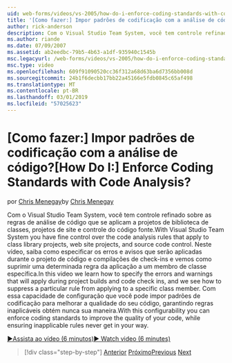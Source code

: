```yaml
---
uid: web-forms/videos/vs-2005/how-do-i-enforce-coding-standards-with-code-analysis
title: '[Como fazer:] Impor padrões de codificação com a análise de código? | Microsoft Docs'
author: rick-anderson
description: Com o Visual Studio Team System, você tem controle refinado sobre as regras de análise de código que se aplicam a projetos de biblioteca de classes, projetos de site e co de código fonte...
ms.author: riande
ms.date: 07/09/2007
ms.assetid: ab2eedbc-79b5-4b63-a1df-935940c1545b
msc.legacyurl: /web-forms/videos/vs-2005/how-do-i-enforce-coding-standards-with-code-analysis
msc.type: video
ms.openlocfilehash: 609f91090520cc36f312a68d63ba6d7356bb008d
ms.sourcegitcommit: 24b1f6decbb17bb22a45166e5fdb0845c65af498
ms.translationtype: MT
ms.contentlocale: pt-BR
ms.lasthandoff: 03/01/2019
ms.locfileid: "57025623"
---
```

<a name="how-do-i-enforce-coding-standards-with-code-analysis"></a><span data-ttu-id="b7e3b-104">[Como fazer:] Impor padrões de codificação com a análise de código?</span><span class="sxs-lookup"><span data-stu-id="b7e3b-104">[How Do I:] Enforce Coding Standards with Code Analysis?</span></span>
====================
<span data-ttu-id="b7e3b-105">por [Chris Menegay](https://twitter.com/CMenegay)</span><span class="sxs-lookup"><span data-stu-id="b7e3b-105">by [Chris Menegay](https://twitter.com/CMenegay)</span></span>

<span data-ttu-id="b7e3b-106">Com o Visual Studio Team System, você tem controle refinado sobre as regras de análise de código que se aplicam a projetos de biblioteca de classes, projetos de site e controle do código fonte.</span><span class="sxs-lookup"><span data-stu-id="b7e3b-106">With Visual Studio Team System you have fine control over the code analysis rules that apply to class library projects, web site projects, and source code control.</span></span> <span data-ttu-id="b7e3b-107">Neste vídeo, saiba como especificar os erros e avisos que serão aplicadas durante o projeto de código e compilações de check-ins e vemos como suprimir uma determinada regra da aplicação a um membro de classe específica.</span><span class="sxs-lookup"><span data-stu-id="b7e3b-107">In this video we learn how to specify the errors and warnings that will apply during project builds and code check ins, and we see how to suppress a particular rule from applying to a specific class member.</span></span> <span data-ttu-id="b7e3b-108">Com essa capacidade de configuração que você pode impor padrões de codificação para melhorar a qualidade do seu código, garantindo regras inaplicáveis obtém nunca sua maneira.</span><span class="sxs-lookup"><span data-stu-id="b7e3b-108">With this configurability you can enforce coding standards to improve the quality of your code, while ensuring inapplicable rules never get in your way.</span></span>

[<span data-ttu-id="b7e3b-109">&#9654;Assista ao vídeo (6 minutos)</span><span class="sxs-lookup"><span data-stu-id="b7e3b-109">&#9654; Watch video (6 minutes)</span></span>](https://channel9.msdn.com/Blogs/ASP-NET-Site-Videos/how-do-i-enforce-coding-standards-with-code-analysis)

> [!div class="step-by-step"]
> <span data-ttu-id="b7e3b-110">[Anterior](how-do-i-set-up-distributed-load-testing-for-high-volume-tests.md)
> [Próximo](how-do-i-use-generic-tests.md)</span><span class="sxs-lookup"><span data-stu-id="b7e3b-110">[Previous](how-do-i-set-up-distributed-load-testing-for-high-volume-tests.md)
[Next](how-do-i-use-generic-tests.md)</span></span>
